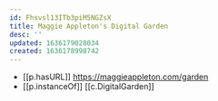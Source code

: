 ```yaml
---
id: Fhsvsl13ITb3piM5NGZsX
title: Maggie Appleton's Digital Garden
desc: ''
updated: 1636179028034
created: 1636178998742
---
```



- [[p.hasURL]] https://maggieappleton.com/garden
- [[p.instanceOf]] [[c.DigitalGarden]]
